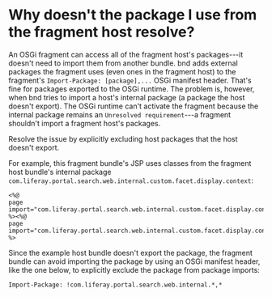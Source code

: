 # Why doesn't the package I use from the fragment host resolve? [](id=why-is-a-package-i-use-from-the-fragment-host-unresolved)

An OSGi fragment can access all of the fragment host's packages---it 
doesn't need to import them from another bundle. bnd adds external packages the
fragment uses (even ones in the fragment host) to the fragment's
`Import-Package: [package],...` OSGi manifest header. That's fine for packages
exported to the OSGi runtime. The problem is, however, when bnd tries to import
a host's internal package (a package the host doesn't export). The OSGi runtime
can't activate the fragment because the internal package remains an `Unresolved
requirement`---a fragment shouldn't import a fragment host's packages. 

Resolve the issue by explicitly excluding host packages that the host doesn't
export.

For example, this fragment bundle's JSP uses classes from the fragment host
bundle's internal package
`com.liferay.portal.search.web.internal.custom.facet.display.context`: 

    <%@
    page import="com.liferay.portal.search.web.internal.custom.facet.display.context.CustomFacetDisplayContext" %><%@
    page import="com.liferay.portal.search.web.internal.custom.facet.display.context.CustomFacetTermDisplayContext" %>

Since the example host bundle doesn't export the package, the fragment bundle
can avoid importing the package by using an OSGi manifest header, like the one
below, to explicitly exclude the package from package imports:

    Import-Package: !com.liferay.portal.search.web.internal.*,*

